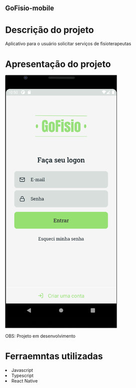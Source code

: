 ## GoFisio-mobile

<h1>Descrição do projeto</h1>

<p>Aplicativo para o usuário solicitar serviços de fisioterapeutas<p> 

<h1>Apresentação do projeto</h1>

<img src="/src/assets/app.png" alt="imagem do projeto" />

<p>OBS: Projeto em desenvolvimento</p>

<h1>Ferraemntas utilizadas</h1>

<li>Javascript</li>
<li>Typescript</li>
<li>React Native</li>

